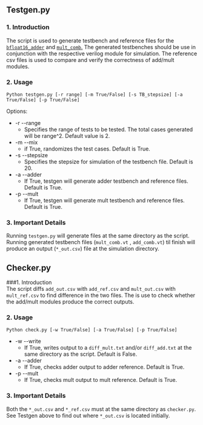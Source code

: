 Testgen.py
---------
### 1. Introduction  
The script is used to generate testbench and reference files for the [`bfloat16_adder`](https://github.com/athlaing/CNN/tree/verilog_dev/verilog/adder_comb) and [`mult_comb`.](https://github.com/athlaing/CNN/tree/verilog_dev/verilog/multiplier_comb)
The generated testbenches should be use in conjunction with the respective verilog module for simulation.
The reference csv files is used to compare and verify the correctness of add/mult modules.

### 2. Usage
`Python testgen.py [-r range] [-m True/False] [-s TB_stepsize] [-a True/False] [-p True/False]`  

Options:
- -r --range 
  * Specifies the range of tests to be tested. The total cases generated will be range^2. Default value is 2.
- -m --mix
  * if True, randomizes the test cases. Default is True.
- -s --stepsize 
  * Specifies the stepsize for simulation of the testbench file. Default is 20.
- -a --adder 
  * If True, testgen will generate adder testbench and reference files. Default is True.
- -p --mult 
   * If True, testgen will generate mult testbench and reference files. Default is True.
   
### 3. Important Details
Running `testgen.py` will generate files at the same directory as the script.   
Running generated testbench files (`mult_comb.vt` , `add_comb.vt`) til finish will produce an output (`*_out.csv`) file at the simulation directory. 
   
Checker.py
---
###1. Introduction   
The script diffs `add_out.csv` with `add_ref.csv` and `mult_out.csv` with `mult_ref.csv` to find difference in the two files.
The is use to check whether the add/mult modules produce the correct outputs. 

### 2. Usage
`Python check.py [-w True/False] [-a True/False] [-p True/False]`   
- -w --write
  - If True, writes output to a `diff_mult.txt` and/or `diff_add.txt` at the same directory as the script. Default is False.
- -a --adder
  - If True, checks adder output to adder reference. Default is True.
- -p --mult 
  - If True, checks mult output to mult reference. Default is True. 
  
### 3. Important Details
Both the `*_out.csv` and `*_ref.csv` must at the same directory as `checker.py`. See Testgen above to find out where `*_out.csv` is located initially.    


